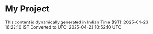 # My Project

This content is dynamically generated in Indian Time (IST): 2025-04-23 16:22:10 IST
Converted to UTC: 2025-04-23 10:52:10 UTC
